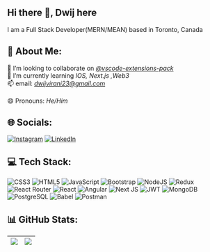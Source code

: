 ## Hi there 👋, Dwij here
I am a Full Stack Developer(MERN/MEAN) based in Toronto, Canada 


## 💫 About Me:
👯 I’m looking to collaborate on *[@vscode-extensions-pack](https://github.com/vscode-extensions-pack)* <br>🌱 I’m currently learning *IOS, Next.js ,Web3*<br>📫 email: *dwijvirani23@gmail.com*<br><br>😄 Pronouns: *He/Him*


## 🌐 Socials:
[![Instagram](https://img.shields.io/badge/Instagram-%23E4405F.svg?logo=Instagram&logoColor=white&style=for-the-badge)](https://www.instagram.com/dwijvirani/) 
[![LinkedIn](https://img.shields.io/badge/LinkedIn-%230077B5.svg?logo=linkedin&logoColor=white&style=for-the-badge)](https://www.linkedin.com/in/dwijvirani23/) 


## 💻 Tech Stack:
![CSS3](https://img.shields.io/badge/css3-%231572B6.svg?style=for-the-badge&logo=css3&logoColor=white) 
![HTML5](https://img.shields.io/badge/html5-%23E34F26.svg?style=for-the-badge&logo=html5&logoColor=white) 
![JavaScript](https://img.shields.io/badge/javascript-%23323330.svg?style=for-the-badge&logo=javascript&logoColor=%23F7DF1E) 
![Bootstrap](https://img.shields.io/badge/bootstrap-%23563D7C.svg?style=for-the-badge&logo=bootstrap&logoColor=white) 
![NodeJS](https://img.shields.io/badge/node.js-6DA55F?style=for-the-badge&logo=node.js&logoColor=white) 
![Redux](https://img.shields.io/badge/redux-%23593d88.svg?style=for-the-badge&logo=redux&logoColor=white) 
![React Router](https://img.shields.io/badge/React_Router-CA4245?style=for-the-badge&logo=react-router&logoColor=white) 
![React](https://img.shields.io/badge/react-%2320232a.svg?style=for-the-badge&logo=react&logoColor=%2361DAFB) 
![Angular](https://img.shields.io/badge/angular-%230F0F11?style=for-the-badge&logo=angular&logoColor=white)
![Next JS](https://img.shields.io/badge/Next-black?style=for-the-badge&logo=next.js&logoColor=white)
![JWT](https://img.shields.io/badge/JWT-black?style=for-the-badge&logo=JSON%20web%20tokens) 
![MongoDB](https://img.shields.io/badge/MongoDB-%234ea94b.svg?style=for-the-badge&logo=mongodb&logoColor=white)
![PostgreSQL](https://img.shields.io/badge/postgresql-%234169E1?style=for-the-badge&logo=postgresql&logoColor=white)
![Babel](https://img.shields.io/badge/Babel-F9DC3e?style=for-the-badge&logo=babel&logoColor=black) 
![Postman](https://img.shields.io/badge/Postman-FF6C37?style=for-the-badge&logo=postman&logoColor=white)

## 📊 GitHub Stats:
  
| ![](https://github-readme-stats.vercel.app/api?username=dwij-v&theme=dark&hide_border=false&include_all_commits=false&count_private=false)  | ![](https://github-readme-streak-stats.herokuapp.com/?user=dwij-v&theme=dark&hide_border=false)  |
| ------------- | ------------- |
